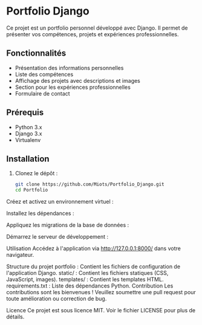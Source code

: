 # Portfolio Django

Ce projet est un portfolio personnel développé avec Django. Il permet de présenter vos compétences, projets et expériences professionnelles.

## Fonctionnalités

- Présentation des informations personnelles
- Liste des compétences
- Affichage des projets avec descriptions et images
- Section pour les expériences professionnelles
- Formulaire de contact

## Prérequis

- Python 3.x
- Django 3.x
- Virtualenv

## Installation

1. Clonez le dépôt :
   ```sh
   git clone https://github.com/Miots/Portfolio_Django.git
   cd Portfolio
Créez et activez un environnement virtuel :

Installez les dépendances :

Appliquez les migrations de la base de données :

Démarrez le serveur de développement :

Utilisation
Accédez à l'application via http://127.0.0.1:8000/ dans votre navigateur.

Structure du projet
portfolio : Contient les fichiers de configuration de l'application Django.
static/ : Contient les fichiers statiques (CSS, JavaScript, images).
templates/ : Contient les templates HTML.
requirements.txt : Liste des dépendances Python.
Contribution
Les contributions sont les bienvenues ! Veuillez soumettre une pull request pour toute amélioration ou correction de bug.

Licence
Ce projet est sous licence MIT. Voir le fichier LICENSE pour plus de détails.

